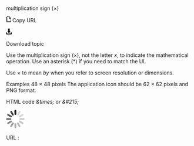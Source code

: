 ﻿# 

multiplication sign (×)

![Copy URL](media/multiplication-sign/Copy.png)
Copy URL

![Download](media/multiplication-sign/Download.png)

Download topic

Use the multiplication sign (×), not the letter *x*, to indicate the mathematical operation. Use an asterisk (\*) if you need to match the UI.

Use × to mean *by* when you refer to screen resolution or dimensions.

Examples
48 × 48 pixels
The application icon should be 62 × 62 pixels and PNG format.

HTML code *\&times;* or *&\#215;*

![In progress](media/multiplication-sign/activity-large.gif)

URL :
